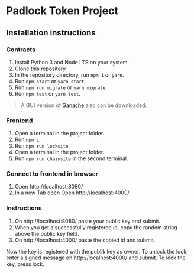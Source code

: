 # Padlock Token Project

## Installation instructions

### Contracts

1. Install Python 3 and Node LTS on your system.
2. Clone this repository.
3. In the repository directory, run `npm i` or `yarn`.
4. Run `npm start` or `yarn start`.
5. Run `npm run migrate` or `yarn migrate`.
6. Run `npm test` or `yarn test`.

> A GUI version of [Ganache](https://www.trufflesuite.com/ganache) also can be
> downloaded.

### Frontend

1. Open a terminal in the project folder.
2. Run `npm i`. 
3. Run `npm run locksite`.
4. Open a terminal in the project folder.
5. Run `npm run chainsite` in the second terminal.

### Connect to frontend in browser

1. Open http://localhost:8080/
2. In a new Tab open Open http://localhost:4000/

### Instructions

1. On http://localhost:8080/ paste your public key and submit.
2. When you get a successfully registered id, copy the random string above the public key field.
3. On http://localhost:4000/ paste the copied id and submit.

Now the key is registered with the publik key as owner. 
To unlock the lock, enter a signed message on http://localhost:4000/ and submit.
To lock the key, press lock.
